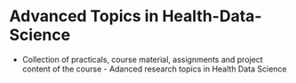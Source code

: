 # Advanced Topics in Health-Data-Science

* Collection of practicals, course material, assignments and project content of the course - Adanced research topics in Health Data Science
